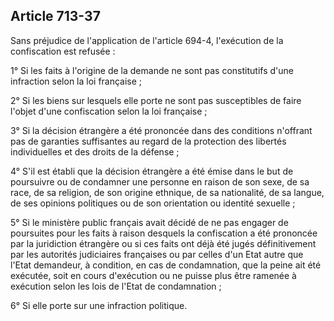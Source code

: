Article 713-37
----
Sans préjudice de l'application de l'article 694-4, l'exécution de la
confiscation est refusée :

1° Si les faits à l'origine de la demande ne sont pas constitutifs d'une
infraction selon la loi française ;

2° Si les biens sur lesquels elle porte ne sont pas susceptibles de faire
l'objet d'une confiscation selon la loi française ;

3° Si la décision étrangère a été prononcée dans des conditions n'offrant pas de
garanties suffisantes au regard de la protection des libertés individuelles et
des droits de la défense ;

4° S'il est établi que la décision étrangère a été émise dans le but de
poursuivre ou de condamner une personne en raison de son sexe, de sa race, de sa
religion, de son origine ethnique, de sa nationalité, de sa langue, de ses
opinions politiques ou de son orientation ou identité sexuelle ;

5° Si le ministère public français avait décidé de ne pas engager de poursuites
pour les faits à raison desquels la confiscation a été prononcée par la
juridiction étrangère ou si ces faits ont déjà été jugés définitivement par les
autorités judiciaires françaises ou par celles d'un Etat autre que l'Etat
demandeur, à condition, en cas de condamnation, que la peine ait été exécutée,
soit en cours d'exécution ou ne puisse plus être ramenée à exécution selon les
lois de l'Etat de condamnation ;

6° Si elle porte sur une infraction politique.
